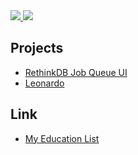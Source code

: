 <a href="https://github.com/sagivf">
    <image src="github.png"/>
</a>
<a href="https://twitter.com/sagivfr">
    <image src="twitter.png"/>
</a>

## Projects
* [RethinkDB Job Queue UI](/rjq-ui)
* [Leonardo](http://outbrain.github.io/Leonardo/)

## Link
* [My Education List](/Education)

